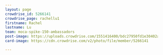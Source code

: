 ```yaml
---
layout: page
crowdrise_id: 5266141
crowdrise_page: rachellu1
firstname: Rachel
lastname: Lu
team: moca-spike-150-ambassadors
post-image: https://uploads.crowdrise.com/1551416400/bdc27950fd1e30402a832282e63cac73.jpg
card-image: https://cdn.crowdrise.com/v2/photo/file/member/5266141

---
```

